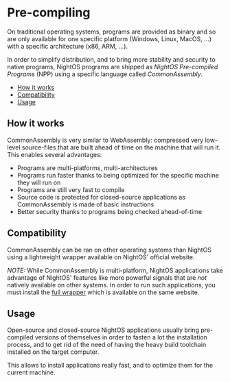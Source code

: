 # Pre-compiling

On traditional operating systems, programs are provided as binary and so are only available for one specific platform (Windows, Linux, MacOS, ...) with a specific architecture (x86, ARM, ...).

In order to simplify distribution, and to bring more stability and security to native programs, NightOS programs are shipped as _NightOS Pre-compiled Programs_ (NPP) using a specific language called _CommonAssembly_.

- [How it works](#how-it-works)
- [Compatibility](#compatibility)
- [Usage](#usage)

## How it works

CommonAssembly is very similar to WebAssembly: compressed very low-level source-files that are built ahead of time on the machine that will run it. This enables several advantages:

- Programs are multi-platforms, multi-architectures
- Programs run faster thanks to being optimized for the specific machine they will run on
- Programs are still very fast to compile
- Source code is protected for closed-source applications as CommonAssembly is made of basic instructions
- Better security thanks to programs being checked ahead-of-time

## Compatibility

CommonAssembly can be ran on other operating systems than NightOS using a lightweight wrapper available on NightOS' official website.

_NOTE:_ While CommonAssembly is multi-platform, NightOS applications take advantage of NightOS' features like more powerful signals that are _not_ natively available on other systems. In order to run such applications, you must install the [full wrapper](multi-platform.md) which is available on the same website.

## Usage

Open-source and closed-source NightOS applications usually bring pre-compiled versions of themselves in order to fasten a lot the installation process, and to get rid of the need of having the heavy build toolchain installed on the target computer.

This allows to install applications really fast, and to optimize them for the current machine.

